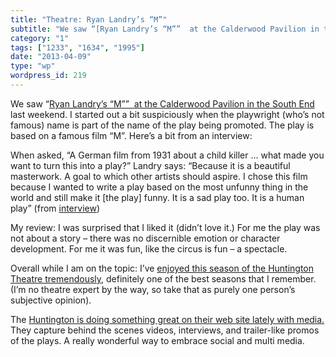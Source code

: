 ```yaml
---
title: "Theatre: Ryan Landry’s “M”"
subtitle: "We saw “[Ryan Landry’s “M””  at the Calderwood Pavilion in the South End](http://www.goldstar.com/e/..."
category: "1"
tags: ["1233", "1634", "1995"]
date: "2013-04-09"
type: "wp"
wordpress_id: 219
---
```

We saw “[Ryan Landry’s “M””  at the Calderwood Pavilion in the South End](http://www.goldstar.com/e/65476) last weekend. I started out a bit suspiciously when the playwright (who’s not famous) name is part of the name of the play being promoted. The play is based on a famous film “M”. Here’s a bit from an interview:

> 
When asked, “A German film from 1931 about a child killer … what made you want to turn this into a play?” Landry says: “Because it is a beautiful masterwork. A goal to which other artists should aspire. I chose this film because I wanted to write a play based on the most unfunny thing in the world and still make it [the play] funny. It is a sad play too. It is a human play” (from [interview](http://www.boston.com/lifestyle/blogs/bostonspirit/2013/03/ryan_landry_dishes_on_m_at_the.html))

My review: I was surprised that I liked it (didn’t love it.) For me the play was not about a story – there was no discernible emotion or character development. For me it was fun, like the circus is fun – a spectacle.

Overall while I am on the topic: I’ve [enjoyed this season of the Huntington Theatre tremendously](http://www.huntingtontheatre.org), definitely one of the best seasons that I remember. (I’m no theatre expert by the way, so take that as purely one person’s subjective opinion). 

The [Huntington is doing something great on their web site lately with media.](http://www.huntingtontheatre.org/season/2012-2013/m/) They capture behind the scenes videos, interviews, and trailer-like promos of the plays. A really wonderful way to embrace social and multi media.